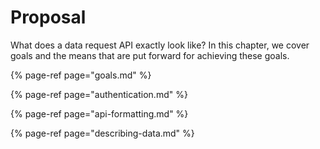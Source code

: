 # Proposal

What does a data request API exactly look like? In this chapter, we cover goals and the means that are put forward for achieving these goals. 

{% page-ref page="goals.md" %}

{% page-ref page="authentication.md" %}

{% page-ref page="api-formatting.md" %}

{% page-ref page="describing-data.md" %}



